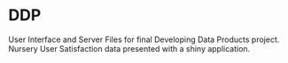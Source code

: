 # DDP
User Interface and Server Files for final Developing Data Products project. Nursery User Satisfaction data presented with a shiny application.
